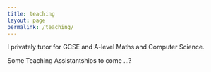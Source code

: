 ```yaml
---
title: teaching
layout: page
permalink: /teaching/
---
```


I privately tutor for GCSE and A-level Maths and Computer Science.

Some Teaching Assistantships to come ...?
